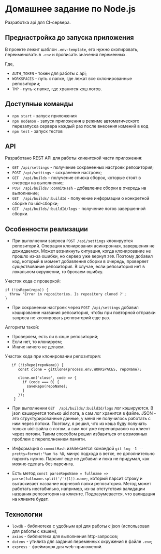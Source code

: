 # Домашнее задание по Node.js

Разработка api для CI-сервера.

## Преднастройка до запуска приложения

В проекте лежит шаблон `.env-template`, его нужно скопировать,
переименовать в `.env` и прописать значения переменных.

Где,

* `AUTH_TOKEN` - токен для работы с api;
* `WORKSPACES` - путь к папке, где лежат все склонированные репозитории;
* `TMP` - путь к папке, где хранится кэш логов.

## Доступные команды

* `npm start` - запуск приложения
* `npm nodemon` -  запуск приложения в режиме автоматического перезапуска сервера каждый раз после внесения измений
в код
* `npm test` - запуск тестов

## API

Разработано REST API для работы клиентской части приложения:

* `GET /api/settings` - получение сохраненных настроек репозитория;
* `POST /api/settings` - сохранение настроек;
* `GET  /api/builds` - получение списка сборок, которые стоят в очереди на выполнение;
* `POST /api/builds/:commitHash` - добавление сборки в очередь на выполнение;
* `GET  /api/builds/:buildId` - получение информации о конкретной сборке по uid-сборки;
* `GET  /api/builds/:buildId/logs` - получение логов завершенной сборки.

## Особенности реализации

* При выполнении запроса `POST /api/settings` клонируется репозиторий.
Операция клонирования асинхронная, завершения не дожидаемся. Может возникнуть ситуация, 
когда клонирование не прошло из-за ошибки, но сервер уже вернул `200`.
Поэтому добавил код, который
в момент добавления сборки в очередь, проверяет существование репозитория.
В случае, если репозитория нет в локальном окружении, то бросаем ошибку.

Участок кода с проверкой:

```
if (!isRepo(repo)) {
  throw 'Error in repositories. Is repository cloned ?';
}
```

* При сохранении настроек через `POST /api/settings` добавил
кэширование названия репозитория, чтобы при повторной отправки запроса
не клонировать репозиторий еще раз.

Алгоритм такой:

- Проверяем, есть ли в кэше репозиторий;
- Если нет, то клонируем;
- Иначе ничего не делаем.

Участок кода при клонировании репозитория:

```
   if (!isRepo(repoName)) {
      const clone = gitClone(process.env.WORKSPACES, repoName);

      clone.on('close', code => {
        if (code === 0) {
          saveRepo(repoName);
        }
      });
    }
```

* При выполнении `GET  /api/builds/:buildId/logs` лог кэшируются. В json кэшируется
только uid лога, а сам лог хранится в файле. JSON - это структурированные данные,
у меня не получилось работать с ним через потоки. Поэтому, я решил, что из кэша буду
получать только uid-файла с логом, а сам лог уже перенаправлю на клиент через потоки.
Таким способом решил избавиться от возможных проблем с переполнением памяти.

* Информация о `commitHash` извлекается командой `git log -1 --pretty=format:"%an %s %D`,
минус подхода в ветке, ее дополнительно парсить нужно. Парсинг еще не добавил и пока не придумал,
как можно сделать без парсинга.

* Есть метод `const parseRepoName = fullname => parse(fullname.split('/')[1]).name;`,
который парсит строку и вытаскивает название корневой папки репозитория. Метод может работать нестабильно,
например, из-за отстутствия валидации названия репозитория на клиенте. Подразумевается,
что валидация на клиенте будет.

## Технологии

* `lowdb` - библиотека с удобным api для работы с json (использовал для работы с кэшем);
* `axios` - библиотека для выполнения http-запросов;
* `dotenv` - утилита для задания переменных окружения в файле `.env`;
* `express` - фреймворк для web-приложений.


